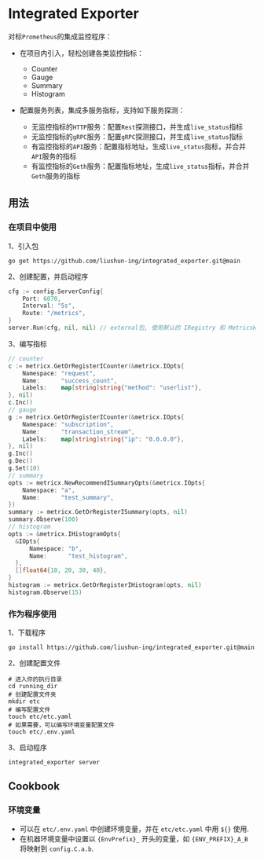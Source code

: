 # Integrated Exporter

对标`Prometheus`的集成监控程序：

- 在项目内引入，轻松创建各类监控指标：
  - Counter
  - Gauge
  - Summary
  - Histogram


- 配置服务列表，集成多服务指标，支持如下服务探测：
  - 无监控指标的`HTTP`服务：配置`Rest`探测接口，并生成`live_status`指标
  - 无监控指标的`gRPC`服务：配置`gRPC`探测接口，并生成`live_status`指标
  - 有监控指标的`API`服务：配置指标地址，生成`live_status`指标，并合并`API`服务的指标
  - 有监控指标的`Geth`服务：配置指标地址，生成`live_status`指标，并合并`Geth`服务的指标



## 用法

### 在项目中使用

1、引入包

```shell
go get https://github.com/liushun-ing/integrated_exporter.git@main
```

2、创建配置，并启动程序

```go
cfg := config.ServerConfig{
    Port: 6070,
    Interval: "5s",
    Route: "/metrics",
}
server.Run(cfg, nil, nil) // external包, 使用默认的 IRegistry 和 MetricsHandler
```

3、编写指标

```go
// counter
c := metricx.GetOrRegisterICounter(&metricx.IOpts{
    Namespace: "request",
    Name:      "success_count",
    Labels:    map[string]string{"method": "userlist"},
}, nil)
c.Inc()
// gauge
g := metricx.GetOrRegisterICounter(&metricx.IOpts{
    Namespace: "subscription",
    Name:      "transaction_stream",
    Labels:    map[string]string{"ip": "0.0.0.0"},
}, nil)
g.Inc()
g.Dec()
g.Set(10)
// summary
opts := metricx.NewRecommendISummaryOpts(&metricx.IOpts{
    Namespace: "a",
    Name:      "test_summary",
})
summary := metricx.GetOrRegisterISummary(opts, nil)
summary.Observe(100)
// histogram
opts := &metricx.IHistogramOpts{
  &IOpts{
      Namespace: "b",
      Name:      "test_histogram",
  },
  []float64{10, 20, 30, 40},
}
histogram := metricx.GetOrRegisterIHistogram(opts, nil)
histogram.Observe(15)
```

### 作为程序使用

1、下载程序

```shell
go install https://github.com/liushun-ing/integrated_exporter.git@main
```

2、创建配置文件

```shell
# 进入你的执行目录
cd running_dir
# 创建配置文件夹
mkdir etc
# 编写配置文件
touch etc/etc.yaml
# 如果需要，可以编写环境变量配置文件
touch etc/.env.yaml
```

3、启动程序

```shell
integrated_exporter server
```



## Cookbook

### 环境变量

- 可以在 `etc/.env.yaml` 中创建环境变量，并在 `etc/etc.yaml` 中用 `${}` 使用.
- 在机器环境变量中设置以 `{EnvPrefix}_` 开头的变量，如 `{ENV_PREFIX}_A_B` 将映射到 `config.C.a.b`.
